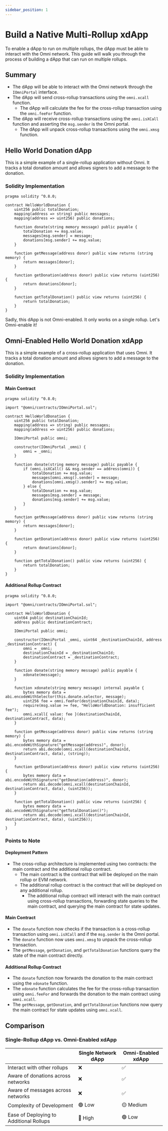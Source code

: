 ```yaml
---
sidebar_position: 1
---
```


# Build a Native Multi-Rollup xdApp

To enable a dApp to run on multiple rollups, the dApp must be able to interact with the Omni network. This guide will walk you through the process of building a dApp that can run on multiple rollups.

## Summary

- The dApp will be able to interact with the Omni network through the `IOmniPortal` interface.
- The dApp will send cross-rollup transactions using the `omni.xcall` function.
  - The dApp will calculate the fee for the cross-rollup transaction using the `omni.feeFor` function.
- The dApp will receive cross-rollup transactions using the `omni.isXCall` function and asserting the `msg.sender` is the Omni portal.
  - The dApp will unpack cross-rollup transactions using the `omni.xmsg` function.

## Hello World Donation dApp

This is a simple example of a single-rollup application without Omni. It tracks a total donation amount and allows signers to add a message to the donation.

### Solidity Implementation

```solidity
pragma solidity ^0.8.0;

contract HelloWorldDonation {
    uint256 public totalDonation;
    mapping(address => string) public messages;
    mapping(address => uint256) public donations;

    function donate(string memory message) public payable {
        totalDonation += msg.value;
        messages[msg.sender] = message;
        donations[msg.sender] += msg.value;
    }

    function getMessage(address donor) public view returns (string memory) {
        return messages[donor];
    }

    function getDonation(address donor) public view returns (uint256) {
        return donations[donor];
    }

    function getTotalDonation() public view returns (uint256) {
        return totalDonation;
    }
}
```

Sadly, this dApp is not Omni-enabled. It only works on a single rollup. Let's Omni-enable it!

## Omni-Enabled Hello World Donation xdApp

This is a simple example of a cross-rollup application that uses Omni. It tracks a total donation amount and allows signers to add a message to the donation.

### Solidity Implementation

#### Main Contract

```solidity
pragma solidity ^0.8.0;

import "@omni/contracts/IOmniPortal.sol";

contract HelloWorldDonation {
    uint256 public totalDonation;
    mapping(address => string) public messages;
    mapping(address => uint256) public donations;

    IOmniPortal public omni;

    constructor(IOmniPortal _omni) {
        omni = _omni;
    }

    function donate(string memory message) public payable {
        if (omni.isXCall() && msg.sender == address(omni)) {
            totalDonation += msg.value;
            messages[omni.xmsg().sender] = message;
            donations[omni.xmsg().sender] += msg.value;
        } else {
            totalDonation += msg.value;
            messages[msg.sender] = message;
            donations[msg.sender] += msg.value;
        }
    }

    function getMessage(address donor) public view returns (string memory) {
        return messages[donor];
    }

    function getDonation(address donor) public view returns (uint256) {
        return donations[donor];
    }

    function getTotalDonation() public view returns (uint256) {
        return totalDonation;
    }
}
```

#### Additional Rollup Contract

```solidity
pragma solidity ^0.8.0;

import "@omni/contracts/IOmniPortal.sol";

contract HelloWorldDonation {
    uint64 public destinationChainId;
    address public destinationContract;

    IOmniPortal public omni;

    constructor(IOmniPortal _omni, uint64 _destinationChainId, address _destinationContract) {
        omni = _omni;
        destinationChainId = _destinationChainId;
        destinationContract = _destinationContract;
    }

    function donate(string memory message) public payable {
        xdonate(message);
    }

    function xdonate(string memory message) internal payable {
        bytes memory data = abi.encodeWithSelector(this.donate.selector, message);
        uint256 fee = omni.feeFor(destinationChainId, data);
        require(msg.value >= fee, "HelloWorldDonation: insufficient fee");
        omni.xcall{ value: fee }(destinationChainId, destinationContract, data);
    }

    function getMessage(address donor) public view returns (string memory) {
        bytes memory data = abi.encodeWithSignature("getMessage(address)", donor);
        return abi.decode(omni.xcall(destinationChainId, destinationContract, data), (string));
    }

    function getDonation(address donor) public view returns (uint256) {
        bytes memory data = abi.encodeWithSignature("getDonation(address)", donor);
        return abi.decode(omni.xcall(destinationChainId, destinationContract, data), (uint256));
    }

    function getTotalDonation() public view returns (uint256) {
        bytes memory data = abi.encodeWithSignature("getTotalDonation()");
        return abi.decode(omni.xcall(destinationChainId, destinationContract, data), (uint256));
    }
}
```

### Points to Note

#### Deployment Pattern

- The cross-rollup architecture is implemented using two contracts: the main contract and the additional rollup contract.
  - The main contract is the contract that will be deployed on the main rollup or EVM network.
  - The additional rollup contract is the contract that will be deployed on any additional rollup.
    - The additional rollup contract will interact with the main contract using cross-rollup transactions, forwarding state queries to the main contract, and querying the main contract for state updates.

#### Main Contract

- The `donate` function now checks if the transaction is a cross-rollup transaction using `omni.isXCall` and if the `msg.sender` is the Omni portal.
- The `donate` function now uses `omni.xmsg` to unpack the cross-rollup transaction.
- The `getMessage`, `getDonation`, and `getTotalDonation` functions query the state of the main contract directly.

#### Additional Rollup Contract

- The `donate` function now forwards the donation to the main contract using the `xdonate` function.
- The `xdonate` function calculates the fee for the cross-rollup transaction using `omni.feeFor` and forwards the donation to the main contract using `omni.xcall`.
- The `getMessage`, `getDonation`, and `getTotalDonation` functions now query the main contract for state updates using `omni.xcall`.

## Comparison

### Single-Rollup dApp vs. Omni-Enabled xdApp

| | Single Network dApp | Omni-Enabled xdApp |
|---|---|---|
| Interact with other rollups | ❌ | ✅ |
| Aware of donations across networks | ❌ | ✅ |
| Aware of messages across networks | ❌ | ✅ |
| Complexity of Development | 🟢 Low | 🟡 Medium |
| Ease of Deploying to Additional Rollups | 🔴 High | 🟢 Low |
